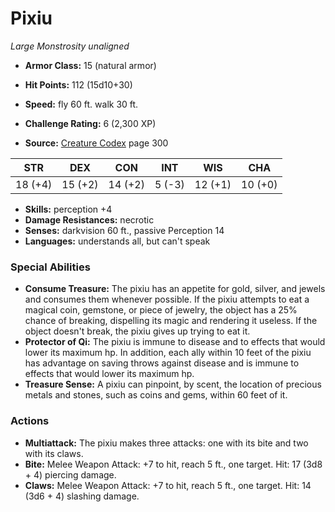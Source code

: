 # Pixiu

*Large* *Monstrosity* *unaligned*

- **Armor Class:** 15 (natural armor)
- **Hit Points:** 112 (15d10+30)
- **Speed:** fly 60 ft. walk 30 ft.

- **Challenge Rating:** 6 (2,300 XP)
- **Source:** [Creature Codex](https://koboldpress.com/kpstore/product/creature-codex-for-5th-edition-dnd) page 300

| STR | DEX | CON | INT | WIS | CHA |
| --- | --- | --- | --- | --- | --- |
| 18 (+4) | 15 (+2) | 14 (+2) | 5 (-3) | 12 (+1) | 10 (+0) |

- **Skills:** perception +4
- **Damage Resistances:** necrotic
- **Senses:** darkvision 60 ft., passive Perception 14
- **Languages:** understands all, but can't speak

### Special Abilities

- **Consume Treasure:** The pixiu has an appetite for gold, silver, and jewels and consumes them whenever possible. If the pixiu attempts to eat a magical coin, gemstone, or piece of jewelry, the object has a 25% chance of breaking, dispelling its magic and rendering it useless. If the object doesn't break, the pixiu gives up trying to eat it.
- **Protector of Qi:** The pixiu is immune to disease and to effects that would lower its maximum hp. In addition, each ally within 10 feet of the pixiu has advantage on saving throws against disease and is immune to effects that would lower its maximum hp.
- **Treasure Sense:** A pixiu can pinpoint, by scent, the location of precious metals and stones, such as coins and gems, within 60 feet of it.

### Actions

- **Multiattack:** The pixiu makes three attacks: one with its bite and two with its claws.
- **Bite:** Melee Weapon Attack: +7 to hit, reach 5 ft., one target. Hit: 17 (3d8 + 4) piercing damage.
- **Claws:** Melee Weapon Attack: +7 to hit, reach 5 ft., one target. Hit: 14 (3d6 + 4) slashing damage.


